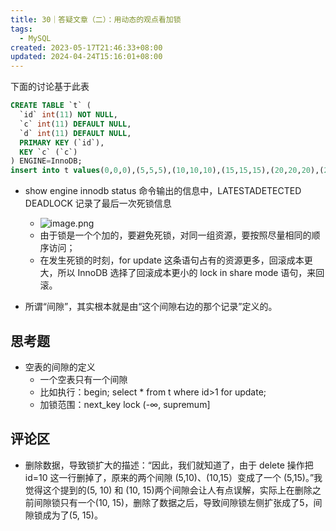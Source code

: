 ```yaml
---
title: 30｜答疑文章（二）：用动态的观点看加锁
tags:
  - MySQL
created: 2023-05-17T21:46:33+08:00
updated: 2024-04-24T15:16:01+08:00
---
```


下面的讨论基于此表

```sql
CREATE TABLE `t` (
  `id` int(11) NOT NULL,
  `c` int(11) DEFAULT NULL,
  `d` int(11) DEFAULT NULL,
  PRIMARY KEY (`id`),
  KEY `c` (`c`)
) ENGINE=InnoDB;
insert into t values(0,0,0),(5,5,5),(10,10,10),(15,15,15),(20,20,20),(25,25,25);
```

- show engine innodb status 命令输出的信息中，LATESTADETECTED DEADLOCK 记录了最后一次死锁信息
  - ![image.png](https://cdn.jsdelivr.net/gh/11ze/static/images/mysql45-30-1.png)
  - 由于锁是一个个加的，要避免死锁，对同一组资源，要按照尽量相同的顺序访问；
  - 在发生死锁的时刻，for update 这条语句占有的资源更多，回滚成本更大，所以 InnoDB 选择了回滚成本更小的 lock in share mode 语句，来回滚。

- 所谓“间隙”，其实根本就是由“这个间隙右边的那个记录”定义的。

## 思考题

- 空表的间隙的定义
  - 一个空表只有一个间隙
  - 比如执行：begin; select * from t where id>1 for update; 
  - 加锁范围：next_key lock (-∞, supremum]

## 评论区

- 删除数据，导致锁扩大的描述：“因此，我们就知道了，由于 delete 操作把 id=10 这一行删掉了，原来的两个间隙 (5,10)、(10,15）变成了一个 (5,15)。”我觉得这个提到的(5, 10) 和 (10, 15)两个间隙会让人有点误解，实际上在删除之前间隙锁只有一个(10, 15)，删除了数据之后，导致间隙锁左侧扩张成了5，间隙锁成为了(5, 15)。
